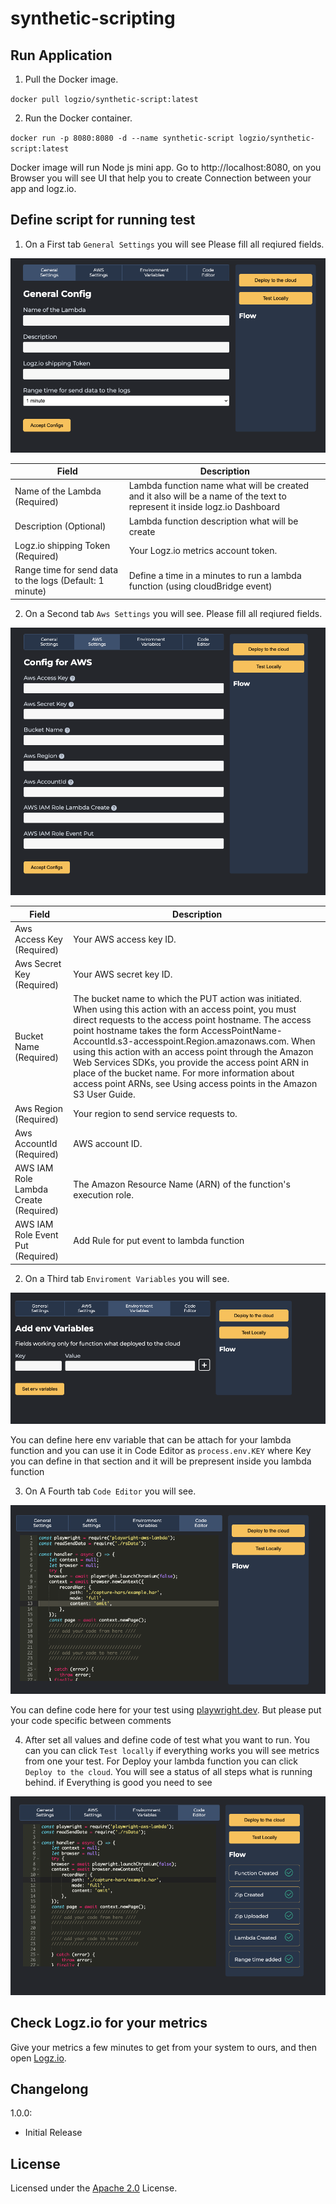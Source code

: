 # synthetic-scripting

## Run Application

1. Pull the Docker image.

`docker pull logzio/synthetic-script:latest`

2. Run the Docker container.

`docker run -p 8080:8080 -d --name synthetic-script logzio/synthetic-script:latest`

Docker image will run Node js mini app. Go to http://localhost:8080, on you Browser you will see UI that help you to create Connection between your app and logz.io.

## Define script for running test

1. On a First tab `General Settings` you will see Please fill all reqiured fields.

![UI first screen](assets/first-screen.png)

| Field                                                    | Description                                                                                                               |
| -------------------------------------------------------- | ------------------------------------------------------------------------------------------------------------------------- |
| Name of the Lambda (Required)                            | Lambda function name what will be created and it also will be a name of the text to represent it inside logz.io Dashboard |
| Description (Optional)                                   | Lambda function description what will be create                                                                           |
| Logz.io shipping Token (Required)                        | Your Logz.io metrics account token.                                                                                       |
| Range time for send data to the logs (Default: 1 minute) | Define a time in a minutes to run a lambda function (using cloudBridge event)                                             |

2. On a Second tab `Aws Settings` you will see. Please fill all reqiured fields.

![UI second screen](assets/second-screen.png)

| Field                                 | Description                                                                                                                                                                                                                                                                                                                                                                                                                                                                                                           |
| ------------------------------------- | --------------------------------------------------------------------------------------------------------------------------------------------------------------------------------------------------------------------------------------------------------------------------------------------------------------------------------------------------------------------------------------------------------------------------------------------------------------------------------------------------------------------- |
| Aws Access Key (Required)             | Your AWS access key ID.                                                                                                                                                                                                                                                                                                                                                                                                                                                                                               |
| Aws Secret Key (Required)             | Your AWS secret key ID.                                                                                                                                                                                                                                                                                                                                                                                                                                                                                               |
| Bucket Name (Required)                | The bucket name to which the PUT action was initiated. When using this action with an access point, you must direct requests to the access point hostname. The access point hostname takes the form AccessPointName-AccountId.s3-accesspoint.Region.amazonaws.com. When using this action with an access point through the Amazon Web Services SDKs, you provide the access point ARN in place of the bucket name. For more information about access point ARNs, see Using access points in the Amazon S3 User Guide. |
| Aws Region (Required)                 | Your region to send service requests to.                                                                                                                                                                                                                                                                                                                                                                                                                                                                              |
| Aws AccountId (Required)              | AWS account ID.                                                                                                                                                                                                                                                                                                                                                                                                                                                                                                       |
| AWS IAM Role Lambda Create (Required) | The Amazon Resource Name (ARN) of the function's execution role.                                                                                                                                                                                                                                                                                                                                                                                                                                                      |
| AWS IAM Role Event Put (Required)     | Add Rule for put event to lambda function                                                                                                                                                                                                                                                                                                                                                                                                                                                                             |

2. On a Third tab `Enviroment Variables` you will see.

![UI third screen](assets/third-screen.png)

You can define here env variable that can be attach for your lambda function and you can use it in Code Editor as `process.env.KEY` where Key you can define in that section and it will be prepresent inside you lambda function

3. On A Fourth tab `Code Editor` you will see.

![UI four screen](assets/four-screen.png)

You can define code here for your test using [playwright.dev](https://playwright.dev). But please put your code specific between comments

4. After set all values and define code of test what you want to run.
   You can you can click `Test locally` if everything works you will see metrics from one your test.
   For Deploy your lambda function you can click `Deploy to the cloud`. You will see a status of all steps what is running behind. if Everything is good you need to see

![UI final screen](assets/final.png)

## Check Logz.io for your metrics

Give your metrics a few minutes to get from your system to ours,
and then open [Logz.io](https://app.logz.io/#/dashboard/metrics).

## Changelong

1.0.0:

-   Initial Release

## License

Licensed under the [Apache 2.0](http://apache.org/licenses/LICENSE-2.0.txt) License.
